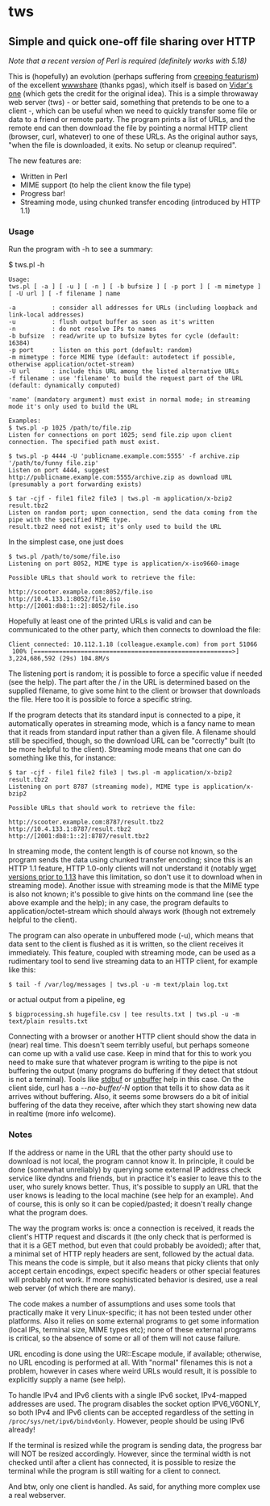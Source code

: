 # tws

## Simple and quick one-off file sharing over HTTP

*Note that a recent version of Perl is required (definitely works with 5.18)*

This is (hopefully) an evolution (perhaps suffering from [creeping featurism](http://catb.org/jargon/html/C/creeping-featurism.html)) of the excellent [wwwshare](http://pgas.freeshell.org/shell/wwwshare) (thanks pgas), which itself is based on [Vidar's one](http://www.vidarholen.net/contents/blog/?p=17) (which gets the credit for the original idea). This is a simple throwaway web server (tws) - or better said, something that pretends to be one to a client -, which can be useful when we need to quickly transfer some file or data to a friend or remote party. The program prints a list of URLs, and the remote end can then download the file by pointing a normal HTTP client (browser, curl, whatever) to one of these URLs. As the original author says, "when the file is downloaded, it exits. No setup or cleanup required".

The new features are:

* Written in Perl
* MIME support (to help the client know the file type)
* Progress bar!
* Streaming mode, using chunked transfer encoding (introduced by HTTP 1.1)

### Usage

Run the program with -h to see a summary:

$ tws.pl -h

```
Usage:
tws.pl [ -a ] [ -u ] [ -n ] [ -b bufsize ] [ -p port ] [ -m mimetype ] [ -U url ] [ -f filename ] name

-a          : consider all addresses for URLs (including loopback and link-local addresses)
-u          : flush output buffer as soon as it's written
-n          : do not resolve IPs to names
-b bufsize  : read/write up to bufsize bytes for cycle (default: 16384)
-p port     : listen on this port (default: random)
-m mimetype : force MIME type (default: autodetect if possible, otherwise application/octet-stream)
-U url      : include this URL among the listed alternative URLs
-f filename : use 'filename' to build the request part of the URL (default: dynamically computed)

'name' (mandatory argument) must exist in normal mode; in streaming mode it's only used to build the URL

Examples:
$ tws.pl -p 1025 /path/to/file.zip
Listen for connections on port 1025; send file.zip upon client connection. The specified path must exist.

$ tws.pl -p 4444 -U 'publicname.example.com:5555' -f archive.zip '/path/to/funny file.zip'
Listen on port 4444, suggest http://publicname.example.com:5555/archive.zip as download URL (presumably a port forwarding exists)

$ tar -cjf - file1 file2 file3 | tws.pl -m application/x-bzip2 result.tbz2
Listen on random port; upon connection, send the data coming from the pipe with the specified MIME type.
result.tbz2 need not exist; it's only used to build the URL
```

In the simplest case, one just does

```
$ tws.pl /path/to/some/file.iso
Listening on port 8052, MIME type is application/x-iso9660-image

Possible URLs that should work to retrieve the file:

http://scooter.example.com:8052/file.iso
http://10.4.133.1:8052/file.iso
http://[2001:db8:1::2]:8052/file.iso
```

Hopefully at least one of the printed URLs is valid and can be communicated to the other party, which then connects to download the file:

```
Client connected: 10.112.1.18 (colleague.example.com) from port 51066
 100% [=======================================================>]   3,224,686,592 (29s) 104.8M/s
```

The listening port is random; it is possible to force a specific value if needed (see the help). The part after the / in the URL is determined based on the supplied filename, to give some hint to the client or browser that downloads the file. Here too it is possible to force a specific string.

If the program detects that its standard input is connected to a pipe, it automatically operates in streaming mode, which is a fancy name to mean that it reads from standard input rather than a given file. A filename should still be specified, though, so the download URL can be "correctly" built (to be more helpful to the client). Streaming mode means that one can do something like this, for instance:

```
$ tar -cjf - file1 file2 file3 | tws.pl -m application/x-bzip2 result.tbz2
Listening on port 8787 (streaming mode), MIME type is application/x-bzip2

Possible URLs that should work to retrieve the file:

http://scooter.example.com:8787/result.tbz2
http://10.4.133.1:8787/result.tbz2
http://[2001:db8:1::2]:8787/result.tbz2
```

In streaming mode, the content length is of course not known, so the program sends the data using chunked transfer encoding; since this is an HTTP 1.1 feature, HTTP 1.0-only clients will not understand it (notably [wget versions prior to 1.13](http://bugs.debian.org/cgi-bin/bugreport.cgi?bug=407526) have this limitation, so don't use it to download when in streaming mode). Another issue with streaming mode is that the MIME type is also not known; it's possible to give hints on the command line (see the above example and the help); in any case, the program defaults to application/octet-stream which should always work (though not extremely helpful to the client).

The program can also operate in unbuffered mode (-u), which means that data sent to the client is flushed as it is written, so the client receives it immediately. This feature, coupled with streaming mode, can be used as a rudimentary tool to send live streaming data to an HTTP client, for example like this:

```
$ tail -f /var/log/messages | tws.pl -u -m text/plain log.txt
```

or actual output from a pipeline, eg

```
$ bigprocessing.sh hugefile.csv | tee results.txt | tws.pl -u -m text/plain results.txt
```

Connecting with a browser or another HTTP client should show the data in (near) real time. This doesn't seem terribly useful, but perhaps someone can come up with a valid use case. Keep in mind that for this to work you need to make sure that whatever program is writing to the pipe is not buffering the output (many programs do buffering if they detect that stdout is not a terminal). Tools like [stdbuf](https://www.gnu.org/software/coreutils/manual/html_node/stdbuf-invocation.html) or [unbuffer](http://expect.sourceforge.net/example/unbuffer.man.html) help in this case. On the client side, curl has a *--no-buffer/-N* option that tells it to show data as it arrives without buffering. Also, it seems some browsers do a bit of initial buffering of the data they receive, after which they start showing new data in realtime (more info welcome).

### Notes

If the address or name in the URL that the other party should use to download is not local, the program cannot know it. In principle, it could be done (somewhat unreliably) by querying some external IP address check service like dyndns and friends, but in practice it's easier to leave this to the user, who surely knows better. Thus, it's possible to supply an URL that the user knows is leading to the local machine (see help for an example). And of course, this is only so it can be copied/pasted; it doesn't really change what the program does.

The way the program works is: once a connection is received, it reads the client's HTTP request and discards it (the only check that is performed is that it is a GET method, but even that could probably be avoided); after that, a minimal set of HTTP reply headers are sent, followed by the actual data. This means the code is simple, but it also means that picky clients that only accept certain encodings, expect specific headers or other special features will probably not work. If more sophisticated behavior is desired, use a real web server (of which there are many).

The code makes a number of assumptions and uses some tools that practically make it very Linux-specific; it has not been tested under other platforms. Also it relies on some external programs to get some information (local IPs, terminal size, MIME types etc); none of these external programs is critical, so the absence of some or all of them will not cause failure.

URL encoding is done using the URI::Escape module, if available; otherwise, no URL encoding is performed at all. With "normal" filenames this is not a problem, however in cases where weird URLs would result, it is possible to explicitly supply a name (see help).

To handle IPv4 and IPv6 clients with a single IPv6 socket, IPv4-mapped addresses are used. The program disables the socket option IPV6_V6ONLY, so both IPv4 and IPv6 clients can be accepted regardless of the setting in `/proc/sys/net/ipv6/bindv6only`. However, people should be using IPv6 already!

If the terminal is resized while the program is sending data, the progress bar will NOT be resized accordingly. However, since the terminal width is not checked until after a client has connected, it is possible to resize the terminal while the program is still waiting for a client to connect.

And btw, only one client is handled. As said, for anything more complex use a real webserver.
